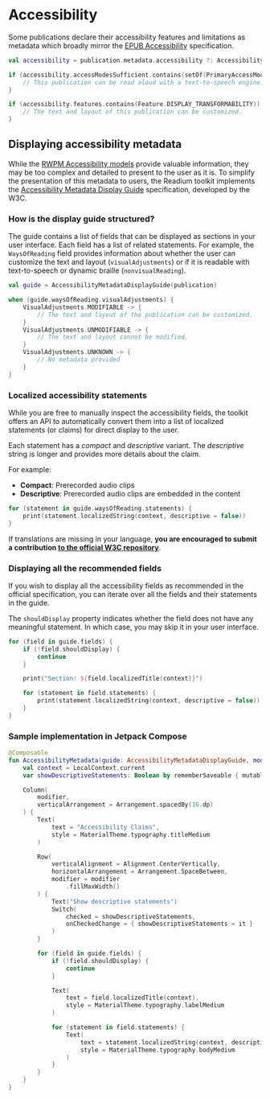 # Accessibility

Some publications declare their accessibility features and limitations as metadata which broadly mirror
the [EPUB Accessibility](https://www.w3.org/TR/epub-a11y-11) specification.

```kotlin
val accessibility = publication.metadata.accessibility ?: Accessibility()

if (accessibility.accessModesSufficient.contains(setOf(PrimaryAccessMode.TEXTUAL))) {
    // This publication can be read aloud with a text-to-speech engine.
}

if (accessibility.features.contains(Feature.DISPLAY_TRANSFORMABILITY)) {
    // The text and layout of this publication can be customized.
}
```

## Displaying accessibility metadata

While the [RWPM Accessibility models](https://readium.org/webpub-manifest/contexts/default/#accessibility-metadata)
provide valuable information, they may be too complex and detailed to present to the user as it is. To simplify the
presentation of this metadata to users, the Readium toolkit implements
the [Accessibility Metadata Display Guide](https://w3c.github.io/publ-a11y/a11y-meta-display-guide/2.0/guidelines/)
specification, developed by the W3C.

### How is the display guide structured?

The guide contains a list of fields that can be displayed as sections in your user interface. Each field has a list of
related statements. For example, the `WaysOfReading` field provides information about whether the user can customize the
text and layout (`visualAdjustments`) or if it is readable with text-to-speech or dynamic braille (`nonvisualReading`).

```kotlin
val guide = AccessibilityMetadataDisplayGuide(publication)

when (guide.waysOfReading.visualAdjustments) {
    VisualAdjustments.MODIFIABLE -> {
        // The text and layout of the publication can be customized.
    }
    VisualAdjustments.UNMODIFIABLE -> {
        // The text and layout cannot be modified.
    }
    VisualAdjustments.UNKNOWN -> {
        // No metadata provided
    }
}
```

### Localized accessibility statements

While you are free to manually inspect the accessibility fields, the toolkit offers an API to automatically convert them
into a list of localized statements (or claims) for direct display to the user.

Each statement has a *compact* and *descriptive* variant. The *descriptive* string is longer and provides more details
about the claim.

For example:

- **Compact**: Prerecorded audio clips
- **Descriptive**: Prerecorded audio clips are embedded in the content

```kotlin
for (statement in guide.waysOfReading.statements) {
    print(statement.localizedString(context, descriptive = false))
}
```

If translations are missing in your language, **you are encouraged to submit a
contribution [to the official W3C repository](https://github.com/w3c/publ-a11y-display-guide-localizations)**.

### Displaying all the recommended fields

If you wish to display all the accessibility fields as recommended in the official specification, you can iterate over
all the fields and their statements in the guide.

The `shouldDisplay` property indicates whether the field does not have any meaningful statement. In which case, you may
skip it in your user interface.

```kotlin
for (field in guide.fields) {
    if (!field.shouldDisplay) {
        continue
    }

    print("Section: ${field.localizedTitle(context)}")

    for (statement in field.statements) {
        print(statement.localizedString(context, descriptive = false))
    }
}
```

### Sample implementation in Jetpack Compose

```kotlin
@Composable
fun AccessibilityMetadata(guide: AccessibilityMetadataDisplayGuide, modifier: Modifier = Modifier) {
    val context = LocalContext.current
    var showDescriptiveStatements: Boolean by rememberSaveable { mutableStateOf(false) }

    Column(
        modifier,
        verticalArrangement = Arrangement.spacedBy(16.dp)
    ) {
        Text(
            text = "Accessibility Claims",
            style = MaterialTheme.typography.titleMedium
        )

        Row(
            verticalAlignment = Alignment.CenterVertically,
            horizontalArrangement = Arrangement.SpaceBetween,
            modifier = modifier
                .fillMaxWidth()
        ) {
            Text("Show descriptive statements")
            Switch(
                checked = showDescriptiveStatements,
                onCheckedChange = { showDescriptiveStatements = it }
            )
        }

        for (field in guide.fields) {
            if (!field.shouldDisplay) {
                continue
            }

            Text(
                text = field.localizedTitle(context),
                style = MaterialTheme.typography.labelMedium
            )

            for (statement in field.statements) {
                Text(
                    text = statement.localizedString(context, descriptive = showDescriptiveStatements),
                    style = MaterialTheme.typography.bodyMedium
                )
            }
        }
    }
}
```